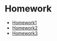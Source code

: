 # Homework
+ [Homework1](homework1.md)
+ [Homework2](homework2.md)
+ [Homework3](homework3/HTML/login.html)
